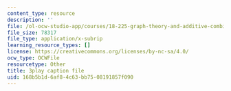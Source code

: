 ```yaml
---
content_type: resource
description: ''
file: /ol-ocw-studio-app/courses/18-225-graph-theory-and-additive-combinatorics-fall-2023/TgPcNnUrE24_captions.vtt
file_size: 78317
file_type: application/x-subrip
learning_resource_types: []
license: https://creativecommons.org/licenses/by-nc-sa/4.0/
ocw_type: OCWFile
resourcetype: Other
title: 3play caption file
uid: 168b5b1d-6af8-4c63-bb75-08191857f090
---
```

